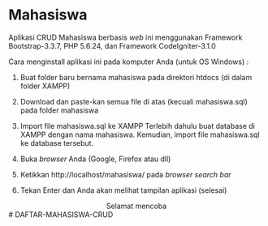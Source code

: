 # Mahasiswa
Aplikasi CRUD Mahasiswa berbasis <i>web</i> ini menggunakan Framework Bootstrap-3.3.7, PHP 5.6.24, dan Framework CodeIgniter-3.1.0

Cara menginstall aplikasi ini pada komputer Anda (untuk OS Windows) : 

1. Buat folder baru bernama mahasiswa pada direktori htdocs (di dalam folder XAMPP) 

2. Download dan paste-kan semua file di atas (kecuali mahasiswa.sql) pada folder mahasiswa 

3. Import file mahasiswa.sql ke XAMPP
   Terlebih dahulu buat database di XAMPP dengan nama mahasiswa. Kemudian, import file mahasiswa.sql ke database tersebut.

4. Buka <i>browser</i> Anda (Google, Firefox atau dll) 

5. Ketikkan http://localhost/mahasiswa/ pada <i>browser search bar</i>

6. Tekan Enter dan Anda akan melihat tampilan aplikasi (selesai)

<center> Selamat mencoba </center>
#   D A F T A R - M A H A S I S W A - C R U D  
 